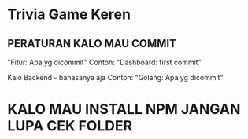 # Trivia Game Keren

## PERATURAN KALO MAU COMMIT

"Fitur: Apa yg dicommit"
Contoh:
"Dashboard: first commit"

Kalo Backend - bahasanya aja
Contoh:
"Golang: Apa yg dicommit"

# KALO MAU INSTALL NPM JANGAN LUPA CEK FOLDER